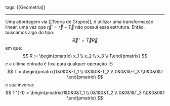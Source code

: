 tags: [[Geometria]]

---
Uma abordagem via [[Teoria de Grupos]], é utilizar uma transformação linear, uma vez que $\vec{r}' = \vec{r} - \vec{T}$ não possui essa estrutura. Então, buscamos algo do tipo:
$$
\vec{R}\;' = \vec{T}\vec{R}
$$
em que:
$$
R := \begin{pmatrix} x_1 \\ x_2 \\ x_3  \\ 1\end{pmatrix}
$$
e a ultima entrada é fixa para qualquer operação. E:
$$
T = \begin{pmatrix}1&0&0&-T_1 \\ 0&1&0&-T_2 \\ 0&0&1&-T_3 \\0&0&0&1 \end{pmatrix}
$$
e sua inversa:
$$
T^{-1} = \begin{pmatrix}1&0&0&T_1 \\ 0&1&0&T_2 \\ 0&0&1&T_3 \\0&0&0&1 \end{pmatrix}
$$